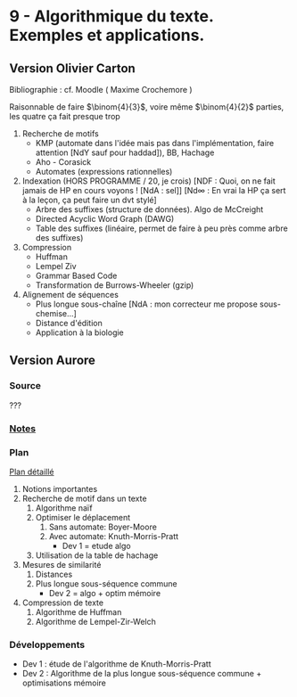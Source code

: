 # 9 - Algorithmique du texte. Exemples et applications. #

## Version Olivier Carton ##

Bibliographie : cf. Moodle ( Maxime Crochemore )

Raisonnable de faire $\binom{4}{3}$, voire même $\binom{4}{2}$ parties, les quatre ça fait presque trop

1. Recherche de motifs
   * KMP (automate dans l'idée mais pas dans l'implémentation, faire attention [NdY sauf pour haddad]), BB, Hachage
   * Aho - Corasick
   * Automates (expressions rationnelles)
1. Indexation (HORS PROGRAMME / 20, je crois) [NDF : Quoi, on ne fait jamais de HP en cours voyons ! [NdA : sel]] [Nd∞ : En vrai la HP ça sert à la leçon, ça peut faire un dvt stylé]
   * Arbre des suffixes (structure de données). Algo de McCreight
   * Directed Acyclic Word Graph (DAWG)
   * Table des suffixes (linéaire, permet de faire à peu près comme arbre des suffixes)
1. Compression
   * Huffman
   * Lempel Ziv
   * Grammar Based Code
   * Transformation de Burrows-Wheeler (gzip)
1. Alignement de séquences
   * Plus longue sous-chaîne [NdA : mon correcteur me propose sous-chemise...]
   * Distance d'édition
   * Application à la biologie


## Version Aurore ##

### Source ###

???

### [Notes](notesAB.md) ###

### Plan ###

[Plan détaillé](planAB.pdf)

1. Notions importantes
2. Recherche de motif dans un texte
   1. Algorithme naïf
   2. Optimiser le déplacement
	  1. Sans automate: Boyer-Moore
	  2. Avec automate: Knuth-Morris-Pratt
	     * Dev 1 = etude algo
   3. Utilisation de la table de hachage
3. Mesures de similarité
   1. Distances
   2. Plus longue sous-séquence commune
	  * Dev 2 = algo + optim mémoire
4. Compression de texte
   1. Algorithme de Huffman
   2. Algorithme de Lempel-Zir-Welch

### Développements ###

- Dev 1 : étude de l'algorithme de Knuth-Morris-Pratt
- Dev 2 : Algorithme de la plus longue sous-séquence commune + optimisations mémoire
